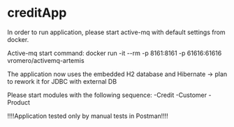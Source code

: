 # creditApp

In order to run application, please start active-mq with default settings from docker.

Active-mq start command:
docker run -it --rm -p 8161:8161 -p 61616:61616 vromero/activemq-artemis

The application now uses the embedded H2 database and Hibernate -> plan to rework it for JDBC with external DB

Please start modules with the following sequence:
-Credit
-Customer 
-Product

!!!!Application tested only by manual tests in Postman!!!!



